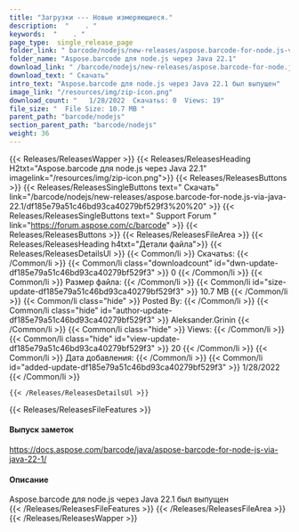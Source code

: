 ```yaml
---
title: "Загрузки --- Новые измеряющиеся." 
description:  "    . " 
keywords:  "    . " 
page_type:  single_release_page
folder_link: " barcode/nodejs/new-releases/aspose.barcode-for-node.js-via-java-22.1/"
folder_name: "Aspose.barcode для node.js через Java 22.1"
download_link: " /barcode/nodejs/new-releases/aspose.barcode-for-node.js-via-java-22.1/df185e79a51c46bd93ca40279bf529f3"
download_text: " Скачать"
intro_text: "Aspose.barcode для node.js через Java 22.1 был выпущен"
image_link: "/resources/img/zip-icon.png"
download_count: "   1/28/2022  Скачатьs: 0  Views: 19"
file_size: "  File Size: 10.7 MB "
parent_path: "barcode/nodejs"
section_parent_path: "barcode/nodejs"
weight: 36
---
```


{{< Releases/ReleasesWapper >}}
  {{< Releases/ReleasesHeading H2txt="Aspose.barcode для node.js через Java 22.1" imagelink="/resources/img/zip-icon.png">}}
  {{< Releases/ReleasesButtons >}}
    {{< Releases/ReleasesSingleButtons text=" Скачать" link="/barcode/nodejs/new-releases/aspose.barcode-for-node.js-via-java-22.1/df185e79a51c46bd93ca40279bf529f3%20%20" >}}
    {{< Releases/ReleasesSingleButtons text=" Support Forum " link="https://forum.aspose.com/c/barcode" >}}
  {{< Releases/ReleasesButtons >}}
  {{< Releases/ReleasesFileArea >}}
    {{< Releases/ReleasesHeading h4txt="Детали файла">}}
    {{< Releases/ReleasesDetailsUl >}}
            {{< Common/li  >}} Скачатьs: {{< /Common/li >}} 
      {{< Common/li class="downloadcount" id="dwn-update-df185e79a51c46bd93ca40279bf529f3" >}} 0 {{< /Common/li >}} 
      {{< Common/li  >}} Размер файла: {{< /Common/li >}} 
      {{< Common/li id="size-update-df185e79a51c46bd93ca40279bf529f3" >}} 10.7 MB {{< /Common/li >}} 
      {{< Common/li  class="hide" >}} Posted By: {{< /Common/li >}} 
      {{< Common/li class="hide" id="author-update-df185e79a51c46bd93ca40279bf529f3" >}} Aleksander.Grinin {{< /Common/li >}} 
      {{< Common/li class="hide"  >}} Views: {{< /Common/li >}} 
      {{< Common/li class="hide" id="view-update-df185e79a51c46bd93ca40279bf529f3" >}} 20 {{< /Common/li >}} 
      {{< Common/li  >}} Дата добавления: {{< /Common/li >}} 
      {{< Common/li id="added-update-df185e79a51c46bd93ca40279bf529f3" >}} 1/28/2022 {{< /Common/li >}} 

    {{< /Releases/ReleasesDetailsUl >}}

  {{< Releases/ReleasesFileFeatures >}}
      <h4>Выпуск заметок</h4><div><a href="https://docs.aspose.com/barcode/java/aspose-barcode-for-node-js-via-java-22-1/">https://docs.aspose.com/barcode/java/aspose-barcode-for-node-js-via-java-22-1/</a></div><h4>Описание</h4><div class="HTMLDescription">Aspose.barcode для node.js через Java 22.1 был выпущен</div>
  {{< /Releases/ReleasesFileFeatures >}}
 {{< /Releases/ReleasesFileArea >}}
{{< /Releases/ReleasesWapper >}}


